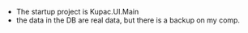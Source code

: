 - The startup project is Kupac.UI.Main
- the data in the DB are real data, but there is a backup on my comp.
